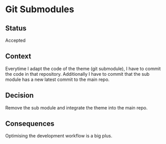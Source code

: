 # Git Submodules

## Status

Accepted

## Context

Everytime I adapt the code of the theme (git submodule), I have to commit
the code in that repository. Additionally I have to commit that the sub module
has a new latest commit to the main repo.

## Decision

Remove the sub module and integrate the theme into the main repo.

## Consequences

Optimising the development workflow is a big plus.
